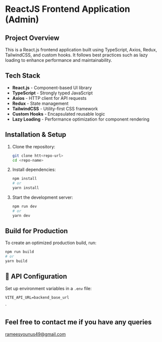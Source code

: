 # ReactJS Frontend Application (Admin)

## Project Overview

This is a React.js frontend application built using TypeScript, Axios, Redux, TailwindCSS, and custom hooks. It follows best practices such as lazy loading to enhance performance and maintainability.

## Tech Stack

- **React.js** - Component-based UI library
- **TypeScript** - Strongly typed JavaScript
- **Axios** - HTTP client for API requests
- **Redux** - State management
- **TailwindCSS** - Utility-first CSS framework
- **Custom Hooks** - Encapsulated reusable logic
- **Lazy Loading** - Performance optimization for component rendering

## Installation & Setup

1. Clone the repository:
   ```sh
   git clone htt<repo-url>
   cd <repo-name>
   ```
2. Install dependencies:
   ```sh
   npm install
   # or
   yarn install
   ```
3. Start the development server:
   ```sh
   npm run dev
   # or
   yarn dev
   ```

## Build for Production

To create an optimized production build, run:

```sh
npm run build
# or
yarn build
```

## 📡 API Configuration

Set up environment variables in a `.env` file:

```
VITE_API_URL=backend_base_url
```

`

## Feel free to contact me if you have any queries

rameesyounus49@gmail.com
